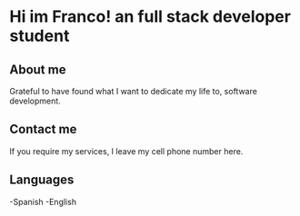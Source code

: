 # Hi im Franco! an full stack developer student

## About me
Grateful to have found what I want to dedicate my life to, software development.

## Contact me
If you require my services, I leave my cell phone number here.

## Languages
-Spanish
-English
